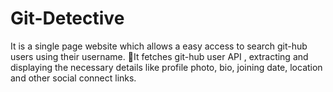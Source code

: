 # Git-Detective
It is a single page website which allows a easy access to search git-hub users using their username. It fetches git-hub user API , extracting and displaying the necessary details like profile photo, bio, joining date, location and other social connect links.
